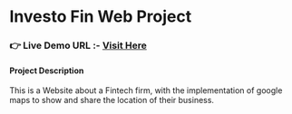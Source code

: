 # Investo Fin Web Project
<!--link-->
### **👉 Live Demo URL :-** <a href="https://shreyash00007.github.io/Investo-Fin-Web-Project/">**Visit Here**</a>
#### Project Description
This is a Website about a Fintech firm, with the implementation of google maps to show and share the location of their business.
